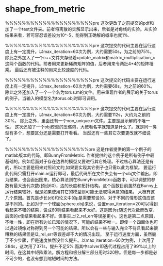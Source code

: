 # shape_from_metric
%%%%%%%%%%%%%%%%%%%%%pre
这次更改了之前提交的pdf和加了一个test文件夹。前者将离散的实解显示出来，后者是对角线的实验。从实验结果来看，若可容忍误差设为10^-5，能得到正确解的概率也就1%.

%%%%%%%%%%%%%%%%%%%%%pre
这次提交的代码主要在运行速度上有一定提升，以max_iteration=60次为例，大约需要50s，为之前的75%。
除此之外加入了一个c++文件夹存储着update_matrix和matrix_multiplication_c这两个函数的代码。前者用来更新稀疏矩阵的值，后者用来令两批4*4的矩阵相乘。
最后还有被注释的用来比较速度的代码。

%%%%%%%%%%%%%%%%%%%%%pre
这次提交的代码主要在运行速度上有一定提升，以max_iteration=60次为例，大约需要68s，为之前的60%。
除此之外还加入了一个一个名为torus.m的文件。用来重现作者的展示的关于torus的例子。当输入的模型名为torus.obj时即可调用。

%%%%%%%%%%%%%%%%%%%%%pre
这次提交的代码主要在运行速度上有一定提升，以max_iteration=60次为例，大约需要112s，大约为之前的30%。
除此之外，里面还有一个non_unique.m文件。主要是展示解的不唯一性。
这次还加了一个obj模型的压缩包，大概看名字就知道是什么了。就是同一类型有多个，想要区分还是需要打开看看。
当然还有一些其它次要更改就不细说了。

%%%%%%%%%%%%%%%%%%%%pre
这是作者提供的第一个例子的matlab版本的代码，即BunnyFromMetric.
作者提供的这个例子是所有例子中最基础的。例如后面对于存在边界的模型又要进行其它处理。不过核心算法还是有的，所以主要是用来对照论文的,如果要实现其它例子也只需以此为框架。
要运行此代码只需打开main.m运行即可，最后代码所在文件夹会有一个obj文件输出，即为结果，也会画出图来。核心算法则在BunnyFromMetric函数中，可以调整的参数有最大迭代次数(预设60)，边的长度和拓扑结构。这个函数目前虽然在Bunny上运行结果较好，但是如果使用其它的模型则可能无法取得满意的结果。
大概有这几个原因。首先是步长(dt)和论文中的μ是需要预设的。对于不同的情形这值应该是不同的。比如对于一个球面(sphere.obj)来说，设置max_iteration=20可以得到看起来不错的结果，设成60则结果看起来不太好。这是因为ε随迭代次数而改变，后面的ε使结果看起来不好。但事实上l2_rel_err等误差更小。这也是第二点原因，不唯一性，即在所有边长已知的情况下，可能的结果不唯一。即使一个四面体也可以通过镜像对称得到另一个可能的结果。所以会有一些与输入完全不符且看起来很糟糕的结果但是l2_rel_err等误差却不大的情况出现。
至于运行速度方面，虽然删了不少步骤，但是速度依然没什么提升。以max_iteration=60次为例，上次用了384s，这次用了371s，提升不足5%.而其中solver即迭代过程占用了99%以上的时间。在这其中矩阵乘法，解方程和极分解三部分用时320秒。但是每一步都是必不可少的，也没有想到缩短时间的方法。
